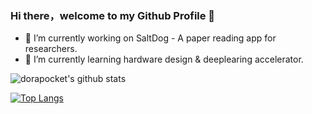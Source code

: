 ### Hi there，welcome to my Github Profile 👋

- 🔭 I’m currently working on SaltDog - A paper reading app for researchers.
- 🌱 I’m currently learning hardware design & deeplearing accelerator.

![dorapocket's github stats](https://github-readme-stats.vercel.app/api?username=dorapocket&show_icons=true)

[![Top Langs](https://github-readme-stats.vercel.app/api/top-langs/?username=dorapocket&hide=php&layout=compact)](https://github.com/zh-Spike/github-readme-stats)
